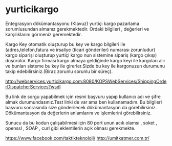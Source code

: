 # yurticikargo

Entegrasyon dökümantasyonu (Klavuz) yurtiçi kargo pazarlama sorumlusundan almanız gerekmektedir.
Ordaki bilgileri , değerleri ve karşılıklarını görmeniz geremektedir.

Kargo Key otomatik oluşturup bu key ve kargo bilgileri ile (adres,telefon,fatura ve irsaliye (ticari gönderiler) numarası zorunludur) 
kargo siparişi oluşturup yurtiçi kargo nun sistemine sipariş (kargo çıkışı) düşürülür.
Kargo firması kargo almaya geldiğinde kargo keyi ile kargoları alır ve bunları sisteme bu key ile girerler.Sizde bu key ile kargonuzun 
durumunu takip edebilirsiniz.(Biraz zorunlu sorunlu bir süreç).


http://webservices.yurticikargo.com:8080/KOPSWebServices/ShippingOrderDispatcherServices?wsdl

Bu link de sorgu yapabilmek için resmi başvuru yapıp kullanıcı adı ve şifre almak durumundasınız.Test linki de var ama ben kullanamadım.
Bu bilgileri başvuru sonrasında size gönderilecek dökümantasyon da görebilirsiniz.
Dökümantasyon da değerlerin anlamlarını ve işlemlerini görebilirsiniz.

Sunucu da bu kodun çalışabilmesi için 80 port unun acık olamsı , soket , openssl , SOAP , curl  gibi eklentilerin açık olması gerekmekte.

https://www.facebook.com/taktikteknoloji/ 
http://umitkatmer.com.tr/
